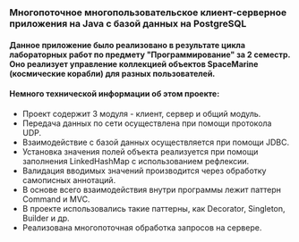 ### Многопоточное многопользовательское клиент-серверное приложения на Java с базой данных на PostgreSQL
#### Данное приложение было реализовано в результате цикла лабораторных работ по предмету "Программирование" за 2 семестр. Оно реализует управление коллекцией объектов SpaceMarine (космические корабли) для разных пользователей.
#### Немного технической информации об этом проекте:
- Проект содержит 3 модуля - клиент, сервер и общий модуль.
- Передача данных по сети осуществлена при помощи протокола UDP.
- Взаимодействие с базой данных осуществляется при помощи JDBC.
- Установка значения полей объекта реализуется при помощи заполнения LinkedHashMap с использованием рефлексии.
- Валидация вводимых значений производится через обработку самописных аннотаций.
- В основе всего взаимодействия внутри программы лежит паттерн Command и MVC.
- В проекте использовались такие паттерны, как Decorator, Singleton, Builder и др.
- Реализована многопоточная обработка запросов на сервере. 
